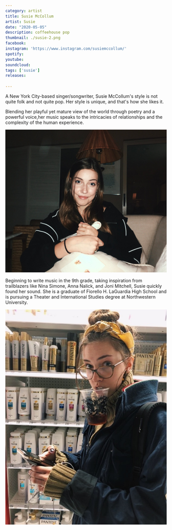```yaml
---
category: artist
title: Susie McCollum
artist: Susie
date: "2020-05-05"
description: coffeehouse pop
thumbnail: ./susie-2.png
facebook:
instagram: 'https://www.instagram.com/susiemccollum/'
spotify: 
youtube: 
soundcloud: 
tags: ['susie']
releases: 

---
```


A New York City-based singer/songwriter, Susie McCollum's style is not quite folk and not quite pop. Her style is unique, and that's how she likes it.

Blending her playful yet mature view of the world through poetry and a powerful voice,her music speaks to the intricacies of relationships and the complexity of the human experience.

![Susie](./susie-1.jpg)

Beginning to write music in the 9th grade, taking inspiration from trailblazers like Nina Simone, Anna Nalick, and Joni Mitchell, Susie quickly found her sound. She is a graduate of Fiorello H. LaGuardia High School and is pursuing a Theater and International Studies degree at Northwestern University.

![Susie](./susie-3.jpg)

